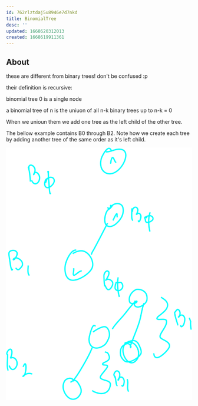 ```yaml
---
id: 762rlztdaj5u8946e7d7nkd
title: BinomialTree
desc: ''
updated: 1668620312013
created: 1668619911361
---
```


## About
these are different from binary trees!
don't be confused :p 

their definition is recursive:

binomial tree 0 is a single node

a binomial tree of n is the uniuon of all n-k binary trees up to n-k = 0

When we unioun them we add one tree as the left child of the other tree.

The bellow example contains B0 through B2. Note how we create each tree by adding another tree of the same order as it's left child.

![alt](./assets/images/binomialTree.svg)


